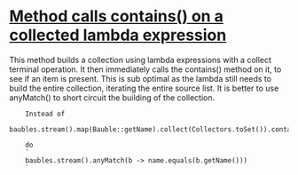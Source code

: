 # [Method calls contains() on a collected lambda expression](http://fb-contrib.sourceforge.net/bugdescriptions.html#FII_AVOID_CONTAINS_ON_COLLECTED_STREAM)

This method builds a collection using lambda expressions with a collect terminal operation. It then immediately
        calls the contains() method on it, to see if an item is present. This is sub optimal as the lambda still needs to 
        build the entire collection, iterating the entire source list. It is better to use anyMatch() to short
        circuit the building of the collection.

        Instead of

    baubles.stream().map(Bauble::getName).collect(Collectors.toSet()).contains(name)

        do
        `
        baubles.stream().anyMatch(b -> name.equals(b.getName()))
        `